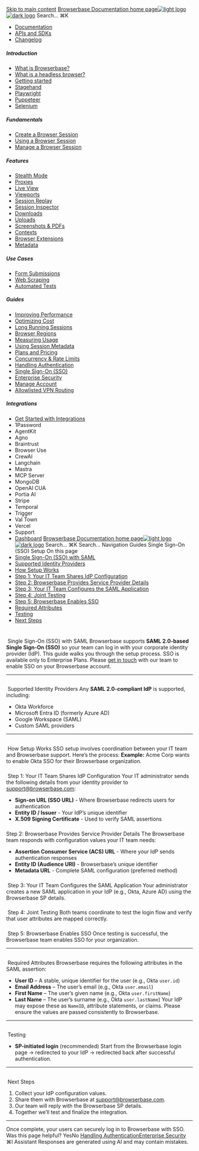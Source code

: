 [Skip to main content](#content-area)
[Browserbase Documentation home page![light logo](https://mintcdn.com/browserbase/lUkHCCQ3HJMpCnfp/logo/light.svg?fit=max&auto=format&n=lUkHCCQ3HJMpCnfp&q=85&s=0f99c87492a4fb0e9bfc45075a78c64f)![dark logo](https://mintcdn.com/browserbase/lUkHCCQ3HJMpCnfp/logo/dark.svg?fit=max&auto=format&n=lUkHCCQ3HJMpCnfp&q=85&s=645b212b9cbee8bebf84f318c2baaac0)](https://www.browserbase.com)
Search...
⌘K
 * [Documentation](/introduction/what-is-browserbase)
 * [APIs and SDKs](/reference/introduction)
 * [Changelog](https://www.browserbase.com/changelog)
##### Introduction
 * [What is Browserbase?](/introduction/what-is-browserbase)
 * [What is a headless browser?](/introduction/what-is-headless-browser)
 * [Getting started](/introduction/getting-started)
 * [Stagehand](/introduction/stagehand)
 * [Playwright](/introduction/playwright)
 * [Puppeteer](/introduction/puppeteer)
 * [Selenium](/introduction/selenium)
##### Fundamentals
 * [Create a Browser Session](/fundamentals/create-browser-session)
 * [Using a Browser Session](/fundamentals/using-browser-session)
 * [Manage a Browser Session](/fundamentals/manage-browser-session)
##### Features
 * [Stealth Mode](/features/stealth-mode)
 * [Proxies](/features/proxies)
 * [Live View](/features/session-live-view)
 * [Viewports](/features/viewports)
 * [Session Replay](/features/session-replay)
 * [Session Inspector](/features/session-inspector)
 * [Downloads](/features/downloads)
 * [Uploads](/features/uploads)
 * [Screenshots & PDFs](/features/screenshots)
 * [Contexts](/features/contexts)
 * [Browser Extensions](/features/browser-extensions)
 * [Metadata](/features/session-metadata)
##### Use Cases
 * [Form Submissions](/use-cases/automating-form-submissions)
 * [Web Scraping](/use-cases/scraping-website)
 * [Automated Tests](/use-cases/building-automated-tests)
##### Guides
 * [Improving Performance](/guides/speed-optimization)
 * [Optimizing Cost](/guides/cost-optimization)
 * [Long Running Sessions](/guides/long-running-sessions)
 * [Browser Regions](/guides/multi-region)
 * [Measuring Usage](/guides/measuring-usage)
 * [Using Session Metadata](/guides/using-session-metadata)
 * [Plans and Pricing](/guides/plans-and-pricing)
 * [Concurrency & Rate Limits](/guides/concurrency-rate-limits)
 * [Handling Authentication](/guides/authentication)
 * [Single Sign-On (SSO)](/guides/sso-setup)
 * [Enterprise Security](/guides/security)
 * [Manage Account](/guides/manage-account)
 * [Allowlisted VPN Routing](/guides/vpn)
##### Integrations
 * [Get Started with Integrations](/integrations/get-started)
 * 1Password
 * AgentKit
 * Agno
 * Braintrust
 * Browser Use
 * CrewAI
 * Langchain
 * Mastra
 * MCP Server
 * MongoDB
 * OpenAI CUA
 * Portia AI
 * Stripe
 * Temporal
 * Trigger
 * Val Town
 * Vercel
 * Support
 * [Dashboard](https://www.browserbase.com/overview)
[Browserbase Documentation home page![light logo](https://mintcdn.com/browserbase/lUkHCCQ3HJMpCnfp/logo/light.svg?fit=max&auto=format&n=lUkHCCQ3HJMpCnfp&q=85&s=0f99c87492a4fb0e9bfc45075a78c64f)![dark logo](https://mintcdn.com/browserbase/lUkHCCQ3HJMpCnfp/logo/dark.svg?fit=max&auto=format&n=lUkHCCQ3HJMpCnfp&q=85&s=645b212b9cbee8bebf84f318c2baaac0)](https://www.browserbase.com)
Search...
⌘K
Search...
Navigation
Guides
Single Sign-On (SSO) Setup
On this page
 * [Single Sign-On (SSO) with SAML](#single-sign-on-sso-with-saml)
 * [Supported Identity Providers](#supported-identity-providers)
 * [How Setup Works](#how-setup-works)
 * [Step 1: Your IT Team Shares IdP Configuration](#step-1%3A-your-it-team-shares-idp-configuration)
 * [Step 2: Browserbase Provides Service Provider Details](#step-2%3A-browserbase-provides-service-provider-details)
 * [Step 3: Your IT Team Configures the SAML Application](#step-3%3A-your-it-team-configures-the-saml-application)
 * [Step 4: Joint Testing](#step-4%3A-joint-testing)
 * [Step 5: Browserbase Enables SSO](#step-5%3A-browserbase-enables-sso)
 * [Required Attributes](#required-attributes)
 * [Testing](#testing)
 * [Next Steps](#next-steps)
# 
[​](#single-sign-on-sso-with-saml)
Single Sign-On (SSO) with SAML
Browserbase supports **SAML 2.0-based Single Sign-On (SSO)** so your team can log in with your corporate identity provider (IdP). 
This guide walks you through the setup process.
SSO is available only to Enterprise Plans. Please [get in touch](https://www.browserbase.com/contact) with our team to enable SSO on your Browserbase account.
* * *
## 
[​](#supported-identity-providers)
Supported Identity Providers
Any **SAML 2.0-compliant IdP** is supported, including:
 * Okta Workforce
 * Microsoft Entra ID (formerly Azure AD)
 * Google Workspace (SAML)
 * Custom SAML providers
* * *
## 
[​](#how-setup-works)
How Setup Works
SSO setup involves coordination between your IT team and Browserbase support. Here’s the process: **Example:** Acme Corp wants to enable Okta SSO for their Browserbase organization.
### 
[​](#step-1%3A-your-it-team-shares-idp-configuration)
Step 1: Your IT Team Shares IdP Configuration
Your IT administrator sends the following details from your identity provider to support@browserbase.com:
 * **Sign-on URL (SSO URL)** - Where Browserbase redirects users for authentication
 * **Entity ID / Issuer** - Your IdP’s unique identifier
 * **X.509 Signing Certificate** - Used to verify SAML assertions
### 
[​](#step-2%3A-browserbase-provides-service-provider-details)
Step 2: Browserbase Provides Service Provider Details
The Browserbase team responds with configuration values your IT team needs:
 * **Assertion Consumer Service (ACS) URL** - Where your IdP sends authentication responses
 * **Entity ID (Audience URI)** - Browserbase’s unique identifier
 * **Metadata URL** - Complete SAML configuration (preferred method)
### 
[​](#step-3%3A-your-it-team-configures-the-saml-application)
Step 3: Your IT Team Configures the SAML Application
Your administrator creates a new SAML application in your IdP (e.g., Okta, Azure AD) using the Browserbase SP details.
### 
[​](#step-4%3A-joint-testing)
Step 4: Joint Testing
Both teams coordinate to test the login flow and verify that user attributes are mapped correctly.
### 
[​](#step-5%3A-browserbase-enables-sso)
Step 5: Browserbase Enables SSO
Once testing is successful, the Browserbase team enables SSO for your organization.
* * *
## 
[​](#required-attributes)
Required Attributes
Browserbase requires the following attributes in the SAML assertion:
 * **User ID** – A stable, unique identifier for the user (e.g., Okta `user.id`)
 * **Email Address** – The user’s email (e.g., Okta `user.email`)
 * **First Name** – The user’s given name (e.g., Okta `user.firstName`)
 * **Last Name** – The user’s surname (e.g., Okta `user.lastName`)
Your IdP may expose these as `NameID`, attribute statements, or claims. Please ensure the values are passed consistently to Browserbase.
* * *
## 
[​](#testing)
Testing
 * **SP-initiated login** (recommended) 
Start from the Browserbase login page → redirected to your IdP → redirected back after successful authentication.
* * *
## 
[​](#next-steps)
Next Steps
 1. Collect your IdP configuration values.
 2. Share them with Browserbase at support@browserbase.com.
 3. Our team will reply with the Browserbase SP details.
 4. Together we’ll test and finalize the integration.
* * *
Once complete, your users can securely log in to Browserbase with SSO.
Was this page helpful?
YesNo
[Handling Authentication](/guides/authentication)[Enterprise Security](/guides/security)
⌘I
Assistant
Responses are generated using AI and may contain mistakes.